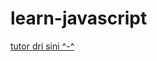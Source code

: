 # learn-javascript

[tutor dri sini ^-^](https://www.youtube.com/playlist?list=PLjwm_8O3suyOgDS_Z8AWbbq3zpCmR-WE9)

